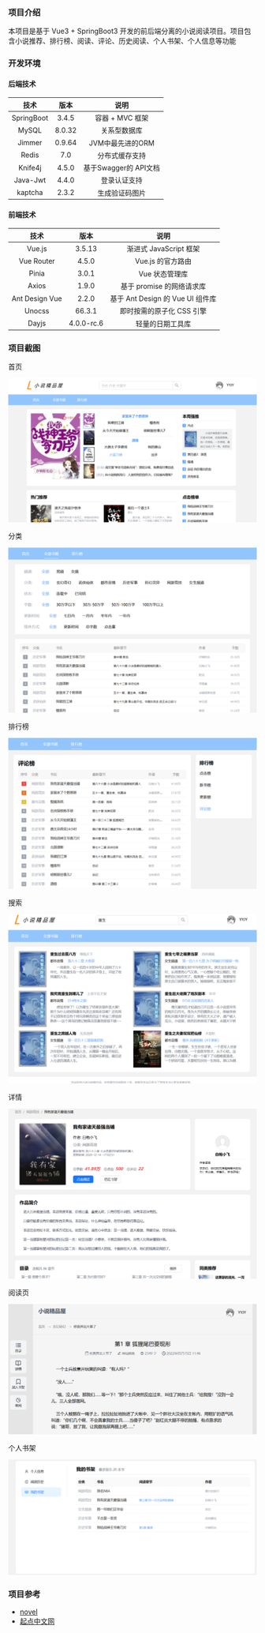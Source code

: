 ### 项目介绍

本项目是基于 Vue3 + SpringBoot3 开发的前后端分离的小说阅读项目。项目包含小说推荐、排行榜、阅读、评论、历史阅读、个人书架、个人信息等功能

### 开发环境

#### 后端技术

|    技术    |  版本  |         说明          |
| :--------: | :----: | :-------------------: |
| SpringBoot | 3.4.5  |    容器 + MVC 框架    |
|   MySQL    | 8.0.32 |     关系型数据库      |
|   Jimmer   | 0.9.64 |   JVM中最先进的ORM    |
|   Redis    |  7.0   |    分布式缓存支持     |
|  Knife4j   | 4.5.0  | 基于Swagger的 API文档 |
|  Java-Jwt  | 4.4.0  |     登录认证支持      |
|  kaptcha   | 2.3.2  |    生成验证码图片     |

#### 前端技术

|      技术      |    版本    |               说明               |
| :------------: | :--------: | :------------------------------: |
|     Vue.js     |   3.5.13   |      渐进式 JavaScript 框架      |
|   Vue Router   |   4.5.0    |        Vue.js 的官方路由         |
|     Pinia      |   3.0.1    |          Vue 状态管理库          |
|     Axios      |   1.9.0    |    基于 promise 的网络请求库     |
| Ant Design Vue |   2.2.0    | 基于 Ant Design 的 Vue UI 组件库 |
|     Unocss     |   66.3.1   |    即时按需的原子化 CSS 引擎     |
|     Dayjs      | 4.0.0-rc.6 |         轻量的日期工具库         |

### 项目截图

首页

![image-20250718133717775](README.assets/image-20250718133702444.png)

分类

![image-20250718134022739](README.assets/image-20250718134022739.png)

排行榜

![image-20250718134131097](README.assets/image-20250718134131097.png)

搜索

![image-20250718134355831](README.assets/image-20250718134355831.png)

详情

![image-20250718134758665](README.assets/image-20250718134758665.png)

阅读页

![image-20250718134944163](README.assets/image-20250718134944163.png)

个人书架

![image-20250718135035559](README.assets/image-20250718135035559.png)



### 项目参考

+ [novel](https://github.com/201206030/novel)
+ [起点中文网](https://www.qidian.com/)